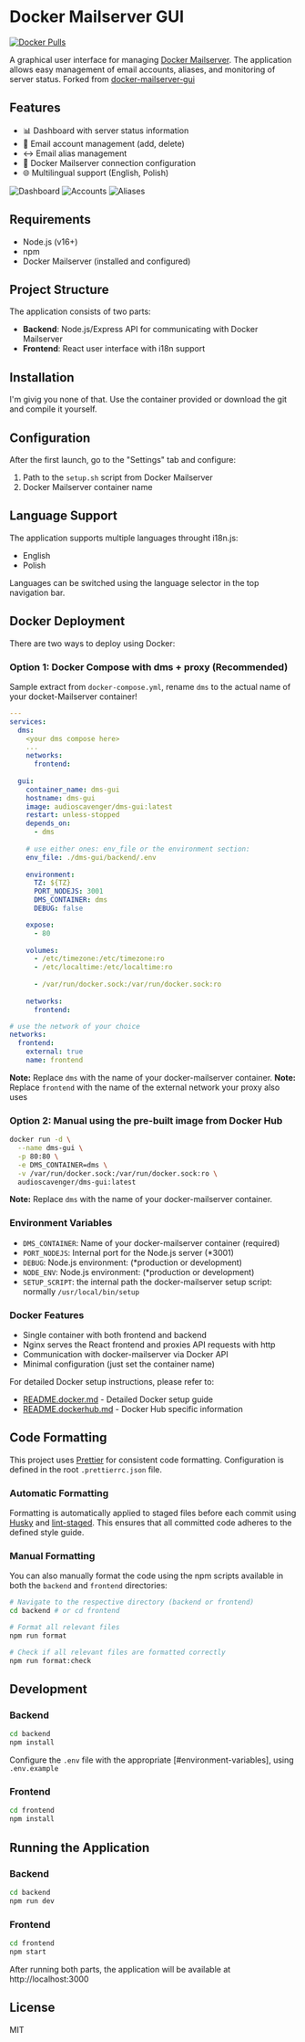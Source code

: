 # Docker Mailserver GUI
[![Docker Pulls](https://img.shields.io/docker/pulls/audioscavenger/dms-gui)](https://hub.docker.com/r/audioscavenger/dms-gui)

A graphical user interface for managing [Docker Mailserver](https://github.com/docker-mailserver/docker-mailserver). The application allows easy management of email accounts, aliases, and monitoring of server status. Forked from [docker-mailserver-gui](dunaj-dev/docker-mailserver-gui)

## Features

- 📊 Dashboard with server status information
- 👤 Email account management (add, delete)
- ↔️ Email alias management
- 🔧 Docker Mailserver connection configuration
- 🌐 Multilingual support (English, Polish)

![Dashboard](/assets/dms-gui-Dashboard.webp)
![Accounts](/assets/dms-gui-Accounts.webp)
![Aliases](/assets/dms-gui-Aliases.webp)

## Requirements

- Node.js (v16+)
- npm
- Docker Mailserver (installed and configured)

## Project Structure

The application consists of two parts:

- **Backend**: Node.js/Express API for communicating with Docker Mailserver
- **Frontend**: React user interface with i18n support

## Installation

I'm givig you none of that. Use the container provided or download the git and compile it yourself.

## Configuration

After the first launch, go to the "Settings" tab and configure:

1. Path to the `setup.sh` script from Docker Mailserver
2. Docker Mailserver container name

## Language Support

The application supports multiple languages throught i18n.js:

- English
- Polish

Languages can be switched using the language selector in the top navigation bar.

## Docker Deployment

There are two ways to deploy using Docker:

### Option 1: Docker Compose with dms + proxy (Recommended)

Sample extract from `docker-compose.yml`, rename `dms` to the actual name of your docket-Mailserver container!
```yaml
---
services:
  dms:
    <your dms compose here>
    ...
    networks:
      frontend:
  
  gui:
    container_name: dms-gui
    hostname: dms-gui
    image: audioscavenger/dms-gui:latest
    restart: unless-stopped
    depends_on:
      - dms
    
    # use either ones: env_file or the environment section:
    env_file: ./dms-gui/backend/.env
    
    environment:
      TZ: ${TZ}
      PORT_NODEJS: 3001
      DMS_CONTAINER: dms
      DEBUG: false

    expose:
      - 80
    
    volumes:
      - /etc/timezone:/etc/timezone:ro
      - /etc/localtime:/etc/localtime:ro
      
      - /var/run/docker.sock:/var/run/docker.sock:ro
    
    networks:
      frontend:

# use the network of your choice
networks:
  frontend:
    external: true
    name: frontend
```

**Note:** Replace `dms` with the name of your docker-mailserver container.
**Note:** Replace `frontend` with the name of the external network your proxy also uses

### Option 2: Manual using the pre-built image from Docker Hub

```bash
docker run -d \
  --name dms-gui \
  -p 80:80 \
  -e DMS_CONTAINER=dms \
  -v /var/run/docker.sock:/var/run/docker.sock:ro \
  audioscavenger/dms-gui:latest
```

**Note:** Replace `dms` with the name of your docker-mailserver container.

### Environment Variables

- `DMS_CONTAINER`: Name of your docker-mailserver container (required)
- `PORT_NODEJS`: Internal port for the Node.js server (*3001)
- `DEBUG`: Node.js environment: (*production or development)
- `NODE_ENV`: Node.js environment: (*production or development)
- `SETUP_SCRIPT`: the internal path the docker-mailserver setup script: normally `/usr/local/bin/setup`

### Docker Features

- Single container with both frontend and backend
- Nginx serves the React frontend and proxies API requests with http
- Communication with docker-mailserver via Docker API
- Minimal configuration (just set the container name)

For detailed Docker setup instructions, please refer to:
- [README.docker.md](README.docker.md) - Detailed Docker setup guide
- [README.dockerhub.md](README.dockerhub.md) - Docker Hub specific information

## Code Formatting

This project uses [Prettier](https://prettier.io/) for consistent code formatting. Configuration is defined in the root `.prettierrc.json` file.

### Automatic Formatting

Formatting is automatically applied to staged files before each commit using [Husky](https://typicode.github.io/husky/) and [lint-staged](https://github.com/okonet/lint-staged). This ensures that all committed code adheres to the defined style guide.

### Manual Formatting

You can also manually format the code using the npm scripts available in both the `backend` and `frontend` directories:

```bash
# Navigate to the respective directory (backend or frontend)
cd backend # or cd frontend

# Format all relevant files
npm run format

# Check if all relevant files are formatted correctly
npm run format:check
```

## Development

### Backend

```bash
cd backend
npm install
```
Configure the `.env` file with the appropriate [#environment-variables], using `.env.example`

### Frontend

```bash
cd frontend
npm install
```

## Running the Application

### Backend

```bash
cd backend
npm run dev
```

### Frontend

```bash
cd frontend
npm start
```

After running both parts, the application will be available at http://localhost:3000

## License

MIT
